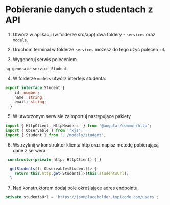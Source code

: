 # Pobieranie danych o studentach z API

1. Utwórz w aplikacji (w folderze src/app) dwa foldery - `services` oraz `models`.

2. Uruchom terminal w folderze `services` możesz do tego użyć poleceń `cd`.

3. Wygeneruj serwis poleceniem.

```ps
ng generate service Student
```

4. W folderze `models` utwórz interfejs studenta.

```ts
export interface Student {
    id: number;
    name: string;
    email: string;
  }
```

5. W utworzonym serwisie zaimportuj następujące pakiety

```ts
import { HttpClient, HttpHeaders  } from '@angular/common/http';
import { Observable } from 'rxjs';
import { Student } from '../models/student';
```

6. Wstrzyknij w konstruktor klienta http oraz napisz metodę pobierającą dane z serwera

```ts
 constructor(private http: HttpClient) { }

  getStudents(): Observable<Student[]> {
    return this.http.get<Student[]>(this.studentsUrl);
  }
```

7. Nad konstruktorem dodaj pole określające adres endpointu.

```ts
private studentsUrl = 'https://jsonplaceholder.typicode.com/users';
```
